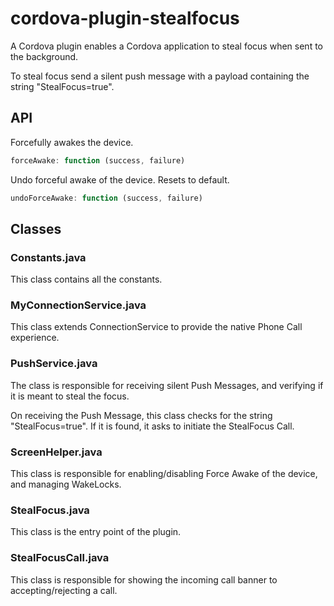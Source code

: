 # cordova-plugin-stealfocus
A Cordova plugin enables a Cordova application to steal focus when sent to the background.

To steal focus send a silent push message with a payload containing the string "StealFocus=true".

## API
Forcefully awakes the device.
```javascript
forceAwake: function (success, failure)
```

Undo forceful awake of the device. Resets to default.
```javascript
undoForceAwake: function (success, failure)
```

## Classes

### Constants.java
This class contains all the constants.

### MyConnectionService.java
This class extends ConnectionService to provide the native Phone Call experience.

### PushService.java
The class is responsible for receiving silent Push Messages, and verifying if it is meant to steal the focus.

On receiving the Push Message, this class checks for the string "StealFocus=true".
If it is found, it asks to initiate the StealFocus Call.

### ScreenHelper.java
This class is responsible for enabling/disabling Force Awake of the device, and managing WakeLocks.

### StealFocus.java
This class is the entry point of the plugin.

### StealFocusCall.java
This class is responsible for showing the incoming call banner to accepting/rejecting a call.